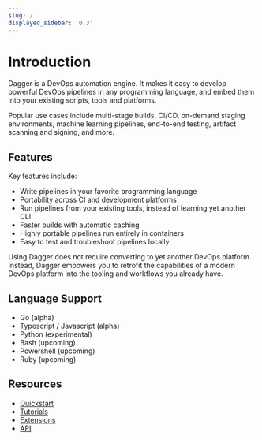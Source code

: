```yaml
---
slug: /
displayed_sidebar: '0.3'
---
```


# Introduction

Dagger is a DevOps automation engine. It makes it easy to develop powerful DevOps pipelines in any programming language, and embed them into your existing scripts, tools and platforms.

Popular use cases include multi-stage builds, CI/CD, on-demand staging environments, machine learning pipelines, end-to-end testing, artifact scanning and signing, and more.

## Features

Key features include:

* Write pipelines in your favorite programming language
* Portability across CI and development platforms
* Run pipelines from your existing tools, instead of learning yet another CLI
* Faster builds with automatic caching
* Highly portable pipelines run entirely in containers
* Easy to test and troubleshoot pipelines locally

Using Dagger does not require converting to yet another DevOps platform. Instead, Dagger empowers you to retrofit the capabilities of a modern DevOps platform into the tooling and workflows you already have.

## Language Support

* Go (alpha)
* Typescript / Javascript (alpha)
* Python (experimental)
* Bash (upcoming)
* Powershell (upcoming)
* Ruby (upcoming)

## Resources

* [Quickstart](./get-started/bvtz9-get-started.md)
* [Tutorials](./tutorials/)
* [Extensions](./extensions/)
* [API](./reference/api/)

